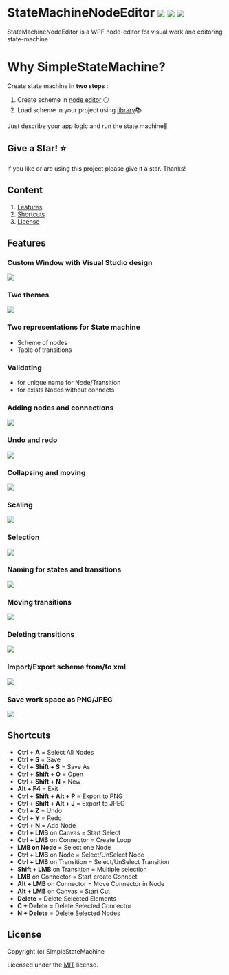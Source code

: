 


# StateMachineNodeEditor [![](https://img.shields.io/github/v/release/SimpleStateMachine/SimpleStateMachineNodeEditor)](https://github.com/SimpleStateMachine/SimpleStateMachineNodeEditor/releases) [![](https://img.shields.io/github/stars/SimpleStateMachine/SimpleStateMachineNodeEditor)](https://github.com/SimpleStateMachine/SimpleStateMachineNodeEditor) [![](https://img.shields.io/github/license/SimpleStateMachine/SimpleStateMachineNodeEditor)](https://github.com/SimpleStateMachine/SimpleStateMachineNodeEditor)
 StateMachineNodeEditor is a WPF node-editor for visual work and editoring  state-machine
 # Why SimpleStateMachine?
 Create state machine in **two steps** :
1. Create scheme in  [node editor](https://github.com/SimpleStateMachine/SimpleStateMachineNodeEditor) ⚪ 
2. Load scheme in your project using [library](https://github.com/SimpleStateMachine/SimpleStateMachineLibrary)📚 
 
 Just describe your app logic and run the state machine🚀
 ## Give a Star! :star:
If you like or are using this project please give it a star. Thanks!

## Сontent
1. [Features](#Features)
2. [Shortcuts](#Shortcuts)
2. [License](#License)

## Features
### Custom Window with Visual Studio design
![](https://github.com/SimpleStateMachine/SimpleStateMachineNodeEditor/blob/gh-pages/img/Custom%20window.jpg)
### Two themes
![](https://github.com/SimpleStateMachine/SimpleStateMachineNodeEditor/blob/gh-pages/img/Themes.jpg)
### Two representations for State machine
* Scheme of nodes
* Table of transitions

### Validating 
* for unique name for Node/Transition
* for exists Nodes without connects
### Adding nodes and connections
![](https://github.com/SimpleStateMachine/SimpleStateMachineNodeEditor/blob/gh-pages/img/adding.gif)
### Undo and redo
![](https://github.com/SimpleStateMachine/SimpleStateMachineNodeEditor/blob/gh-pages/img/undo%20and%20redo.gif)
### Collapsing and  moving
![](https://github.com/SimpleStateMachine/SimpleStateMachineNodeEditor/blob/gh-pages/img/collapsing%20and%20moving.gif)
### Scaling
![](https://github.com/SimpleStateMachine/SimpleStateMachineNodeEditor/blob/gh-pages/img/Scaling.gif)
### Selection
![](https://github.com/SimpleStateMachine/SimpleStateMachineNodeEditor/blob/gh-pages/img/selection.gif)
### Naming for states and transitions
![](https://github.com/SimpleStateMachine/SimpleStateMachineNodeEditor/blob/gh-pages/img/naming%20for%20states%20and%20transitions.gif)
### Moving transitions
![](https://github.com/SimpleStateMachine/SimpleStateMachineNodeEditor/blob/gh-pages/img/moving%20transitions.gif)
### Deleting transitions
![](https://github.com/SimpleStateMachine/SimpleStateMachineNodeEditor/blob/gh-pages/img/deleting%20transitions.gif)
### Import/Export scheme from/to xml
![](https://github.com/SimpleStateMachine/SimpleStateMachineNodeEditor/blob/gh-pages/img/xml.jpg)
### Save work space as PNG/JPEG
![](https://github.com/SimpleStateMachine/SimpleStateMachineNodeEditor/blob/gh-pages/img/jpg.jpg)

## Shortcuts
* **Ctrl + A** = Select All Nodes
* **Ctrl + S** = Save
* **Ctrl + Shift + S** = Save As
* **Ctrl + Shift + O** = Open
* **Ctrl + Shift + N** = New
* **Alt + F4** = Exit
* **Ctrl + Shift + Alt + P** = Export to PNG
* **Ctrl + Shift + Alt + J** = Export to JPEG
* **Ctrl + Z** = Undo
* **Ctrl + Y** = Redo
* **Ctrl + N** = Add Node
* **Ctrl + LMB** on Canvas = Start Select
* **Ctrl + LMB** on Connector = Create Loop
* **LMB on Node** = Select one Node
* **Ctrl + LMB** on Node = Select/UnSelect Node 
* **Ctrl + LMB** on Transition = Select/UnSelect Transition
* **Shift + LMB** on Transition = Multiple selection
* **LMB** on Connector = Start create Connect
* **Alt + LMB** on Connector = Move Connector in Node
* **Alt + LMB** on Canvas = Start Cut
* **Delete** = Delete Selected Elements
* **C + Delete** = Delete Selected Connector
* **N + Delete** = Delete Selected Nodes

## License

Copyright (c) SimpleStateMachine

Licensed under the [MIT](LICENSE) license.

